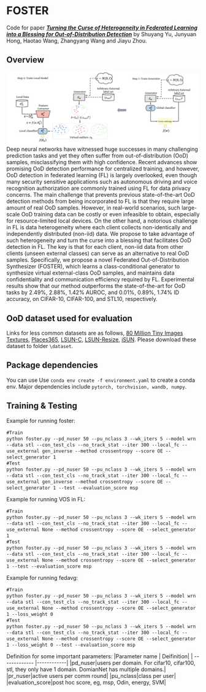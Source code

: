 # FOSTER
Code for paper [***Turning the Curse of Heterogeneity in Federated Learning into a Blessing for Out-of-Distribution Detection***](https://openreview.net/pdf?id=mMNimwRb7Gr) by Shuyang Yu, Junyuan Hong, Haotao Wang, Zhangyang Wang and Jiayu Zhou.

## Overview
![FOSTER illustration](framework.png)
Deep neural networks have witnessed huge successes in many challenging prediction tasks and yet they often suffer from out-of-distribution (OoD) samples,
misclassifying them with high confidence. Recent advances show promising OoD detection performance for centralized training, and however, OoD detection in
federated learning (FL) is largely overlooked, even though many security sensitive applications such as autonomous driving and voice recognition authorization are commonly trained using FL for data privacy concerns. The main challenge that prevents previous state-of-the-art OoD detection methods from being incorporated to FL is that they require large amount of real OoD samples. However, in real-world scenarios, such large-scale OoD training data can be costly or even infeasible to obtain, especially for resource-limited local devices. On the other hand, a notorious challenge in FL is data heterogeneity where each client collects non-identically and independently distributed (non-iid) data. We propose to take advantage of such heterogeneity and turn the curse into a blessing that facilitates OoD detection in FL. The key is that for each client, non-iid data from other clients (unseen external classes) can serve as an alternative to real OoD samples. Specifically, we propose a novel Federated Out-of-Distribution Synthesizer (FOSTER), which learns a class-conditional generator to synthesize virtual external-class OoD samples, and maintains data confidentiality and communication efficiency required by FL. Experimental results show that our method outperforms the state-of-the-art for OoD tasks by 2.49%, 2.88%, 1.42% AUROC, and 0.01%, 0.89%, 1.74% ID accuracy, on CIFAR-10, CIFAR-100, and STL10, respectively. 

## OoD dataset used for evaluation
Links for less common datasets are as follows, [80 Million Tiny Images](http://horatio.cs.nyu.edu/mit/tiny/data/tiny_images.bin)
[Textures](https://www.robots.ox.ac.uk/~vgg/data/dtd/), [Places365](http://places2.csail.mit.edu/download.html), [LSUN-C](https://www.dropbox.com/s/fhtsw1m3qxlwj6h/LSUN.tar.gz), [LSUN-Resize](https://www.dropbox.com/s/moqh2wh8696c3yl/LSUN_resize.tar.gz), [iSUN](https://www.dropbox.com/s/ssz7qxfqae0cca5/iSUN.tar.gz).
Please download these dataset to folder ``\dataset``.

## Package dependencies
You can use Use `conda env create -f environment.yaml` to create a conda env. Major dependencies include
`pytorch, torchvision, wandb, numpy`.

## Training & Testing
Example for running foster:
```
#Train
python foster.py --pd_nuser 50 --pu_nclass 3 --wk_iters 5 --model wrn --data stl --con_test_cls --no_track_stat --iter 300 --local_fc --use_external gen_inverse --method crossentropy --score OE --select_generator 1
#Test
python foster.py --pd_nuser 50 --pu_nclass 3 --wk_iters 5 --model wrn --data stl --con_test_cls --no_track_stat --iter 300 --local_fc --use_external gen_inverse --method crossentropy --score OE --select_generator 1 --test --evaluation_score msp
```
Example for running VOS in FL:
```
#Train
python foster.py --pd_nuser 50 --pu_nclass 3 --wk_iters 5 --model wrn --data stl --con_test_cls --no_track_stat --iter 300 --local_fc --use_external None --method crossentropy --score OE --select_generator 1
#Test
python foster.py --pd_nuser 50 --pu_nclass 3 --wk_iters 5 --model wrn --data stl --con_test_cls --no_track_stat --iter 300 --local_fc --use_external None --method crossentropy --score OE --select_generator 1 --test --evaluation_score msp
```
Example for running fedavg:
```
#Train
python foster.py --pd_nuser 50 --pu_nclass 3 --wk_iters 5 --model wrn --data stl --con_test_cls --no_track_stat --iter 300 --local_fc --use_external None --method crossentropy --score OE --select_generator 1 --loss_weight 0
#Test
python foster.py --pd_nuser 50 --pu_nclass 3 --wk_iters 5 --model wrn --data stl --con_test_cls --no_track_stat --iter 300 --local_fc --use_external None --method crossentropy --score OE --select_generator 1 --loss_weight 0 --test --evaluation_score msp
```

Definition for some important parameters:
|Parameter name | Deifinition|
| ------------- |------------|
|pd_nuser|users per domain. For cifar10, cifar100, stl, they only have 1 domain. DomianNet has multiple domains.|
|pr_nuser|active users per comm round|
|pu_nclass|class per user|
|evaluation_score|post hoc score, eg, msp, Odin, energy, SVM|
